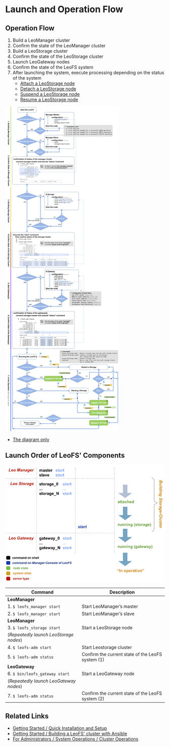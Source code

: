 # Launch and Operation Flow

## Operation Flow

1. Build a LeoManager cluster
2. Confirm the state of the LeoManager cluster
3. Build a LeoStorage cluster
4. Confirm the state of the LeoStorage cluster
5. Launch LeoGateway nodes
6. Confirm the state of the LeoFS system
7. After launching the system, execute processing depending on the status of the system
    - [Attach a LeoStorage node](/admin/system_operations/cluster/#add-a-node)
    - [Detach a LeoStorage node](/admin/system_operations/cluster/#remove-a-node)
    - [Suspend a LeoStorage node](/admin/system_operations/cluster/#suspend-a-node)
    - [Resume a LeoStorage node](/admin/system_operations/cluster/#resume-a-node)

![](../../assets/leofs-flow-diagram.jpg)

- <a href="../../../assets/leofs-flow-diagram.jpg" target="_blank">The diagram only</a>


## Launch Order of LeoFS' Components

![](../../assets/leofs-order-of-system-launch.png)

| Command                        | Description |
|--------------------------------|-------------|
| **LeoManager** |
| 1. `$ leofs_manager start`     | Start LeoManager’s master |
| 2. `$ leofs_manager start`     | Start LeoManager’s slave  |
| **LeoManager** |
| 3. `$ leofs_storage start`     | Start a LeoStorage node   |
| (*Repeatedly launch LeoStorage nodes*) |
| 4. `$ leofs-adm start`         | Start Leostorage cluster  |
| 5. `$ leofs-adm status`        | Confirm the current state of the LeoFS system (1) |
| **LeoGateway** |
| 6. `$ bin/leofs_gateway start` | Start a LeoGateway node |
| (*Repeatedly launch LeoGateway nodes*) |
| 7. `$ leofs-adm status`        | Confirm the current state of the LeoFS system (2) |


## Related Links

- [Getting Started / Quick Installation and Setup](/installation/quick.md)
- [Getting Started / Building a LeoFS' cluster with Ansible](/installation/cluster.md)
- [For Administrators / System Operations / Cluster Operations](/admin/system_operations/cluster.md)
